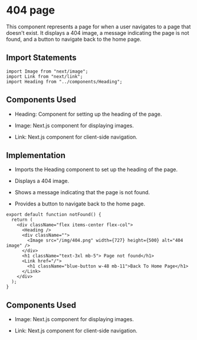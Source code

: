 # 404 page

This component represents a page for when a user navigates to a page that doesn't exist. It displays a 404 image, a message indicating the page is not found, and a button to navigate back to the home page.

## Import Statements

```tsx
import Image from "next/image";
import Link from "next/link";
import Heading from "../components/Heading";
```

## Components Used

- Heading: Component for setting up the heading of the page.

- Image: Next.js component for displaying images.

- Link: Next.js component for client-side navigation.

## Implementation

- Imports the Heading component to set up the heading of the page.

- Displays a 404 image.

- Shows a message indicating that the page is not found.

- Provides a button to navigate back to the home page.

```tsx
export default function notFound() {
  return (
    <div className="flex items-center flex-col">
      <Heading />
      <div className="">
        <Image src="/img/404.png" width={727} height={500} alt="404 image" />
      </div>
      <h1 className="text-3xl mb-5"> Page not found</h1>
      <Link href="/">
        <h1 className="blue-button w-48 mb-11">Back To Home Page</h1>
      </Link>
    </div>
  );
}
```
## Components Used

- Image: Next.js component for displaying images.

- Link: Next.js component for client-side navigation.
